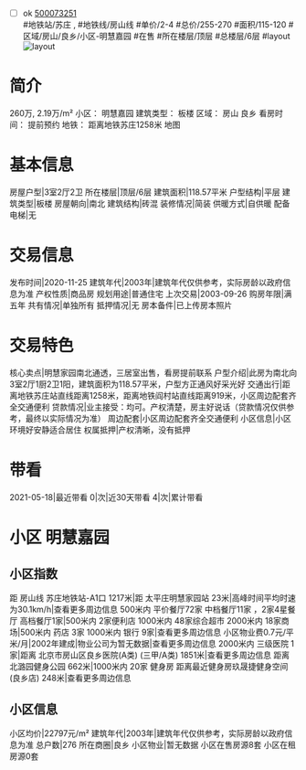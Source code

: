 - [ ] ok [500073251](https://bj.5i5j.com/ershoufang/500073251.html)  
 #地铁站/苏庄 ,  #地铁线/房山线
#单价/2-4 #总价/255-270 #面积/115-120   #区域/房山/良乡/小区-明慧嘉园 #在售 #所在楼层/顶层 #总楼层/6层 #layout 
![layout](http://image2.5i5j.com//group2/M00/A3/E9/CgqJM11c9fKAOj2VAAMrExBa0uA297.jpg_P5.jpg) 
# 简介 
 260万,  2.19万/m² 
小区： 明慧嘉园
建筑类型： 板楼
区域： 房山 良乡
看房时间： 提前预约
地铁： 距离地铁苏庄1258米 地图
# 基本信息 
 房屋户型|3室2厅2卫
所在楼层|顶层/6层
建筑面积|118.57平米
户型结构|平层
建筑类型|板楼
房屋朝向|南北
建筑结构|砖混
装修情况|简装
供暖方式|自供暖
配备电梯|无
# 交易信息 
 发布时间|2020-11-25
建筑年代|2003年|建筑年代仅供参考，实际房龄以政府信息为准
产权性质|商品房
规划用途|普通住宅
上次交易|2003-09-26
购房年限|满五年
共有情况|单独所有
抵押情况|无
房本备件|已上传房本照片
# 交易特色 
 核心卖点|明慧家园南北通透，三居室出售，看房提前联系
户型介绍|此房为南北向3室2厅1厨2卫1阳，建筑面积为118.57平米，户型方正通风好采光好
交通出行|距离地铁苏庄站直线距离1258米，距离地铁阎村站直线距离919米，小区周边配套齐全交通便利
贷款情况|业主接受：均可。产权清楚，房主好说话（贷款情况仅供参考，最终以实际情况为准）
周边配套|小区周边配套齐全交通便利
小区信息|小区环境好安静适合居住
权属抵押|产权清晰，没有抵押
# 带看 
 2021-05-18|最近带看	 0|次|近30天带看	 4|次|累计带看
# 小区 明慧嘉园
## 小区指数 
 距 房山线 苏庄地铁站-A1口 1217米|距 太平庄明慧家园站 23米|高峰时间平均时速为30.1km/h|查看更多周边信息
500米内 平价餐厅72家
中档餐厅11家 ，2家4星餐厅
高档餐厅1家|500米内 2家便利店
1000米内 48家综合超市
2000米内 18家商场|500米内 药店 3家
1000米内 银行 9家|查看更多周边信息
小区物业费0.7元/平米/月|2002年建成|物业公司为暂无数据|查看更多周边信息
2000米内 三级医院 1家|距离 北京市房山区良乡医院(A类) (三甲/A类) 1851米|查看更多周边信息
距离 北潞园健身公园 662米|1000米内 20家 健身房
距离最近健身房玖晟捷健身空间(良乡店) 248米|查看更多周边信息
## 小区信息 
 小区均价|22797元/m²
建筑年代|2003年|建筑年代仅供参考，实际房龄以政府信息为准
总户数|276
所在商圈|良乡
小区物业|暂无数据
小区在售房源8套
小区在租房源0套
